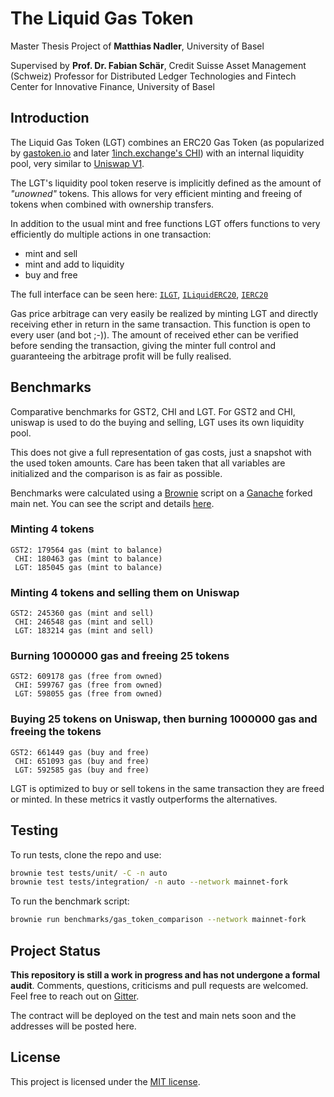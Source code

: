 # The Liquid Gas Token

Master Thesis Project of **Matthias Nadler**, University of Basel

Supervised by **Prof. Dr. Fabian Schär**, Credit Suisse Asset Management (Schweiz) Professor for Distributed Ledger Technologies and
Fintech Center for Innovative Finance, University of Basel

## Introduction

The Liquid Gas Token (LGT) combines an ERC20 Gas Token (as popularized by [gastoken.io](https://gastoken.io/) and later
[1inch.exchange's CHI](https://github.com/CryptoManiacsZone/chi))
with an internal liquidity pool, very similar to [Uniswap V1](https://github.com/Uniswap/uniswap-v1).

The LGT's liquidity pool token reserve is implicitly defined as the amount of *"unowned"* tokens.
This allows for very efficient minting and freeing of tokens when combined with ownership transfers.

In addition to the usual mint and free functions LGT offers functions to very efficiently do multiple actions in one transaction:

 * mint and sell
 * mint and add to liquidity
 * buy and free

The full interface can be seen here: [`ILGT`](interfaces/ILGT.sol), [`ILiquidERC20`](interfaces/ILiquidERC20.sol), [`IERC20`](https://github.com/OpenZeppelin/openzeppelin-contracts/blob/master/contracts/token/ERC20/IERC20.sol)

Gas price arbitrage can very easily be realized by minting LGT and directly receiving ether in return in the same transaction. This function is open to every user (and bot ;-)). The amount of received ether can be verified before sending the transaction, giving the minter full control and guaranteeing the arbitrage profit will be fully realised. 

## Benchmarks

Comparative benchmarks for GST2, CHI and LGT. For GST2 and CHI, uniswap is used to do the buying and selling, LGT uses its own liquidity pool.

This does not give a full representation of gas costs, just a snapshot with the used token amounts. Care has been taken that all variables are initialized and the comparison is as fair as possible.

Benchmarks were calculated using a [Brownie](https://github.com/eth-brownie/brownie) script on a [Ganache](https://github.com/trufflesuite/ganache-cli) forked main net. You can see the script and details [here](scripts/benchmarks/gas_token_comparison.py).

### Minting 4 tokens
```
GST2: 179564 gas (mint to balance)
 CHI: 180463 gas (mint to balance)
 LGT: 185045 gas (mint to balance)
```

### Minting 4 tokens and selling them on Uniswap
```
GST2: 245360 gas (mint and sell)
 CHI: 246548 gas (mint and sell)
 LGT: 183214 gas (mint and sell)
```

### Burning 1000000 gas and freeing 25 tokens
```
GST2: 609178 gas (free from owned)
 CHI: 599767 gas (free from owned)
 LGT: 598055 gas (free from owned)
```

### Buying 25 tokens on Uniswap, then burning 1000000 gas and freeing the tokens
```
GST2: 661449 gas (buy and free)
 CHI: 651093 gas (buy and free)
 LGT: 592585 gas (buy and free)
```

LGT is optimized to buy or sell tokens in the same transaction they are freed or minted.
In these metrics it vastly outperforms the alternatives.

## Testing

To run tests, clone the repo and use:

```bash
brownie test tests/unit/ -C -n auto
brownie test tests/integration/ -n auto --network mainnet-fork
```

To run the benchmark script:

```bash
brownie run benchmarks/gas_token_comparison --network mainnet-fork
```

## Project Status

**This repository is still a work in progress and has not undergone a formal audit**. Comments, questions, criticisms and pull requests are welcomed. Feel free to reach out on [Gitter](https://gitter.im/matnad).

The contract will be deployed on the test and main nets soon and the addresses will be posted here.

## License

This project is licensed under the [MIT license](LICENSE).
